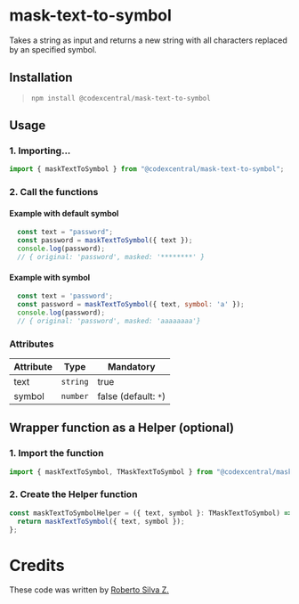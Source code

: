 # mask-text-to-symbol

Takes a string as input and returns a new string with all characters replaced by an specified symbol.

## Installation

> `npm install @codexcentral/mask-text-to-symbol`

## Usage

### 1. Importing...

```javascript
import { maskTextToSymbol } from "@codexcentral/mask-text-to-symbol";
```

### 2. Call the functions

#### Example with default symbol

```javascript
  const text = "password";
  const password = maskTextToSymbol({ text });
  console.log(password);
  // { original: 'password', masked: '********' }
```

#### Example with symbol

```javascript
  const text = 'password';
  const password = maskTextToSymbol({ text, symbol: 'a' });
  console.log(password);
  // { original: 'password', masked: 'aaaaaaaa'}
```

### Attributes

| Attribute  | Type     | Mandatory                               |
| ---------- | -------- | --------------------------------------- |
| text | `string` | true                                    |
| symbol | `number` | false (default: `*`)                       |



## Wrapper function as a Helper (optional)
### 1. Import the function

```javascript
import { maskTextToSymbol, TMaskTextToSymbol } from "@codexcentral/mask-text-to-symbol";
```

### 2. Create the Helper function

```javascript
const maskTextToSymbolHelper = ({ text, symbol }: TMaskTextToSymbol) => {
  return maskTextToSymbol({ text, symbol });
};
```



# Credits

These code was written by [Roberto Silva Z.](https://www.linkedin.com/in/robertosilvazuniga/)
